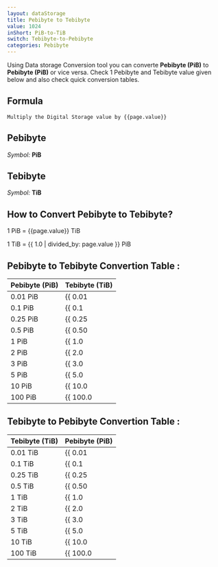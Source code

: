 ```yaml
---
layout: dataStorage
title: Pebibyte to Tebibyte
value: 1024
inShort: PiB-to-TiB
switch: Tebibyte-to-Pebibyte
categories: Pebibyte
---
```


Using Data storage Conversion tool you can converte **Pebibyte (PiB)** to **Pebibyte (PiB)** or vice versa. Check 1 Pebibyte and Tebibyte value given below and also check quick conversion tables.

## Formula
`Multiply the Digital Storage value by {{page.value}}`

## Pebibyte
*Symbol:* **PiB**

## Tebibyte
*Symbol:* **TiB**

## How to Convert Pebibyte to Tebibyte?

1 PiB = {{page.value}} TiB

1 TiB = {{ 1.0 | divided_by: page.value }} PiB


## Pebibyte to Tebibyte Convertion Table :

| Pebibyte (PiB) | Tebibyte (TiB) |
| ---- | ---- |
| 0.01 PiB | {{ 0.01 | times: page.value }} TiB |
| 0.1 PiB | {{ 0.1 | times: page.value }} TiB |
| 0.25 PiB | {{ 0.25 | times: page.value }} TiB |
| 0.5 PiB | {{ 0.50 | times: page.value }} TiB |
| 1 PiB | {{ 1.0 | times: page.value }} TiB |
| 2 PiB | {{ 2.0 | times: page.value }} TiB |
| 3 PiB | {{ 3.0 | times: page.value }} TiB |
| 5 PiB | {{ 5.0 | times: page.value }} TiB |
| 10 PiB | {{ 10.0 | times: page.value }} TiB |
| 100 PiB | {{ 100.0 | times: page.value }} TiB |

## Tebibyte to Pebibyte Convertion Table :

| Tebibyte (TiB) | Pebibyte (PiB) |
| ---- | ---- |
| 0.01 TiB | {{ 0.01 | divided_by: page.value }} PiB |
| 0.1 TiB | {{ 0.1 | divided_by: page.value }} PiB |
| 0.25 TiB | {{ 0.25 | divided_by: page.value }} PiB |
| 0.5 TiB | {{ 0.50 | divided_by: page.value }} PiB |
| 1 TiB | {{ 1.0 | divided_by: page.value }} PiB |
| 2 TiB | {{ 2.0 | divided_by: page.value }} PiB |
| 3 TiB | {{ 3.0 | divided_by: page.value }} PiB |
| 5 TiB | {{ 5.0 | divided_by: page.value }} PiB |
| 10 TiB | {{ 10.0 | divided_by: page.value }} PiB |
| 100 TiB | {{ 100.0 | divided_by: page.value }} PiB |


<script>
document.getElementById('selectInput')[21].selected = true
document.getElementById('selectOutput')[17].selected = true
</script>
